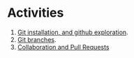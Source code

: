 # Activities

1. [Git installation, and github exploration](./activity_1_installation_exploration.md).
5. [Git branches](./activity_5_branches.md).
6. [Collaboration and Pull Requests](./activity_6_pr.md)